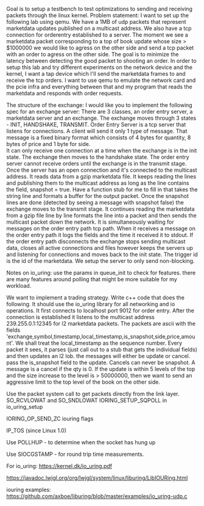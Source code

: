 Goal is to setup a testbench to test optimizations to sending and receiving packets through the linux kernel.
Problem statement:
I want to set up the following lab using qemu.
We have a 1MB of udp packets that represent marketdata updates published on a multicast address.
We also have a tcp connection for orderentry established to a server.
The moment we see a marketdata packet corresponding to a top of book update whose size > $1000000 we would like to agress
on the other side and send a tcp packet with an order to agress on the other side.
The goal is to minimize the latency between detecting the good packet to shooting an order.
In order to setup this lab and try different experiments on the network device and the kernel,
I want a tap device which I'll send the marketdata frames to and receive the tcp orders.
I want to use qemu to emulate the network card and the pcie infra and everything between that and my program that reads
the marketdata and responds with order requests.

The structure of the exchange:
I would like you to implement the following spec for an exchange server:
There are 3 classes, an order entry server, a marketdata server and an exchange. 
The exchange moves through 3 states - INIT, HANDSHAKE, TRANSMIT. 
Order Entry Server is a tcp server that listens for connections. 
A client will send it only 1 type of message. That message is a fixed binary format 
which consists of 4 bytes for quantity, 8 bytes of price and 1 byte for side.  
It can only receive one connection at a time when the exchange is in the init state. 
The exchange then moves to the handshake state. The order entry server cannot receive orders
until the exchange is in the transmit stage.  Once the server has an open connection and it's 
connected to the multicast address. It reads data from a gzip marketdata file. 
It keeps reading the lines and publishing them to the multicast address as long as the line 
contains the field, snapshot = true. Have a function stub for me to fill in
that takes the string line and formats a buffer for the output packet. 
Once the snapshot lines are done (detected by seeing a message with snapshot false) 
the exchange moves to the transmit stage. It continues reading the marketdata from a gzip file 
line by line formats the line into a packet and then sends the multicast packet down the network. 
It is simultaneously waiting for messages on the order entry path tcp path. 
When it receives a message on the order entry path it logs the fields and the time it received it to stdout. 
If the order entry path disconnects the exchange stops sending multicast data, closes all active connections and files
however keeps the servers up and listening for connections and moves back to the init state.
The trigger id is the id of the marketdata.
We setup the server to only send non-blocking.

Notes on io_uring:
use the params in queue_init to check for features.
there are many features around polling that might be more suitable for my workload.



We want to implement a trading strategy. Write c++ code that does the following. It should use the io_uring library
for all networking and io operations.
It first connects to localhost port 9012 for order entry.
After the connection is established it listens to the multicast address 239.255.0.1:12345
for l2 marketdata packets. The packets are ascii with the fields 'exchange,symbol,timestamp,local_timestamp,is_snapshot,side,price,amount'.
We shall treat the local_timestamp as the sequence number.
Every packet it sees, it parses (just call out to a stub that gets the individual fields) and then
updates an l2 lob. the messages will either be update or cancel. pass the is_snapshot field to the update. 
Cancels can never be snapshot. A message is a cancel if the qty is 0.
If the update is within 5 levels of the top and the size increase to the level is > 50000000, then we want to send an
aggressive limit to the top level of the book on the other side.



Use the packet system call to get packets directly from the link layer.
SO_RCVLOWAT and SO_SNDLOWAT
IORING_SETUP_SQPOLL in io_uring_setup

IORING_OP_SEND_ZC iouring flags

IP_TOS (since Linux 1.0)

Use POLLHUP - to determine when the socket has hung up



Use SIOCGSTAMP - for round trip time measurements.


For io_uring:
https://kernel.dk/io_uring.pdf

https://javadoc.lwjgl.org/org/lwjgl/system/linux/liburing/LibIOURing.html

iouring examples:
https://github.com/axboe/liburing/blob/master/examples/io_uring-udp.c